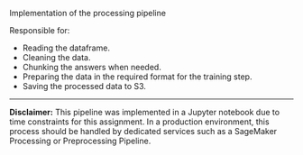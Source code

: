 Implementation of the processing pipeline

Responsible for:

- Reading the dataframe.
- Cleaning the data.
- Chunking the answers when needed.
- Preparing the data in the required format for the training step.
- Saving the processed data to S3.

---

**Disclaimer:** This pipeline was implemented in a Jupyter notebook due to time constraints for this assignment. In a production environment, this process should be handled by dedicated services such as a SageMaker Processing or Preprocessing Pipeline.